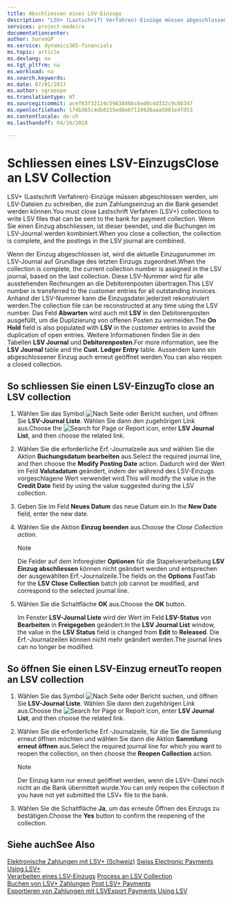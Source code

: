 ```yaml
---
title: Abschliessen eines LSV-Einzugs
description: "LSV+ (Lastschrift Verfahren)-Einzüge müssen abgeschlossen werden, um LSV-Dateien zu schreiben, die zum Zahlungseinzug an die Bank gesendet werden können. Wenn Sie einen Einzug abschliessen, ist dieser beendet, und die Buchungen im LSV-Journal werden kombiniert."
services: project-madeira
documentationcenter: 
author: SorenGP
ms.service: dynamics365-financials
ms.topic: article
ms.devlang: na
ms.tgt_pltfrm: na
ms.workload: na
ms.search.keywords: 
ms.date: 07/01/2017
ms.author: sgroespe
ms.translationtype: HT
ms.sourcegitcommit: acef03f32124c5983846bc6ed0c4d332c9c8b347
ms.openlocfilehash: 174b365c4db8155ed6e67119926aaa5981e4fd53
ms.contentlocale: de-ch
ms.lasthandoff: 04/16/2018

---
```

# <a name="close-an-lsv-collection"></a><span data-ttu-id="22c83-104">Schliessen eines LSV-Einzugs</span><span class="sxs-lookup"><span data-stu-id="22c83-104">Close an LSV Collection</span></span>
<span data-ttu-id="22c83-105">LSV+ (Lastschrift Verfahren)-Einzüge müssen abgeschlossen werden, um LSV-Dateien zu schreiben, die zum Zahlungseinzug an die Bank gesendet werden können.</span><span class="sxs-lookup"><span data-stu-id="22c83-105">You must close Lastschrift Verfahren (LSV+) collections to write LSV files that can be sent to the bank for payment collection.</span></span> <span data-ttu-id="22c83-106">Wenn Sie einen Einzug abschliessen, ist dieser beendet, und die Buchungen im LSV-Journal werden kombiniert.</span><span class="sxs-lookup"><span data-stu-id="22c83-106">When you close a collection, the collection is complete, and the postings in the LSV journal are combined.</span></span>  

<span data-ttu-id="22c83-107">Wenn der Einzug abgeschlossen ist, wird die aktuelle Einzugsnummer im LSV-Journal auf Grundlage des letzten Einzugs zugeordnet.</span><span class="sxs-lookup"><span data-stu-id="22c83-107">When the collection is complete, the current collection number is assigned in the LSV journal, based on the last collection.</span></span> <span data-ttu-id="22c83-108">Diese LSV-Nummer wird für alle ausstehenden Rechnungen an die Debitorenposten übertragen.</span><span class="sxs-lookup"><span data-stu-id="22c83-108">This LSV number is transferred to the customer entries for all outstanding invoices.</span></span> <span data-ttu-id="22c83-109">Anhand der LSV-Nummer kann die Einzugsdatei jederzeit rekonstruiert werden.</span><span class="sxs-lookup"><span data-stu-id="22c83-109">The collection file can be reconstructed at any time using the LSV number.</span></span> <span data-ttu-id="22c83-110">Das Feld **Abwarten** wird auch mit **LSV** in den Debitorenposten ausgefüllt, um die Duplizierung von offenen Posten zu vermeiden.</span><span class="sxs-lookup"><span data-stu-id="22c83-110">The **On Hold** field is also populated with **LSV** in the customer entries to avoid the duplication of open entries.</span></span> <span data-ttu-id="22c83-111">Weitere Informationen finden Sie in den Tabellen **LSV Journal** und **Debitorenposten**.</span><span class="sxs-lookup"><span data-stu-id="22c83-111">For more information, see the **LSV Journal** table and the **Cust. Ledger Entry** table.</span></span> <span data-ttu-id="22c83-112">Ausserdem kann ein abgeschlossener Einzug auch erneut geöffnet werden.</span><span class="sxs-lookup"><span data-stu-id="22c83-112">You can also reopen a closed collection.</span></span>  

## <a name="to-close-an-lsv-collection"></a><span data-ttu-id="22c83-113">So schliessen Sie einen LSV-Einzug</span><span class="sxs-lookup"><span data-stu-id="22c83-113">To close an LSV collection</span></span>  

1. <span data-ttu-id="22c83-114">Wählen Sie das Symbol ![Nach Seite oder Bericht suchen](../../media/ui-search/search_small.png "Nach Seite ober Bericht suchen"), und öffnen Sie **LSV-Journal Liste**. Wählen Sie dann den zugehörigen Link aus.</span><span class="sxs-lookup"><span data-stu-id="22c83-114">Choose the ![Search for Page or Report](../../media/ui-search/search_small.png "Search for Page or Report icon") icon, enter **LSV Journal List**, and then choose the related link.</span></span>  
2. <span data-ttu-id="22c83-115">Wählen Sie die erforderliche Erf.-Journalzeile aus und wählen Sie die Aktion **Buchungsdatum bearbeiten** aus.</span><span class="sxs-lookup"><span data-stu-id="22c83-115">Select the required journal line, and then choose the **Modify Posting Date** action.</span></span> <span data-ttu-id="22c83-116">Dadurch wird der Wert im Feld **Valutadatum** geändert, indem der während des LSV-Einzugs vorgeschlagene Wert verwendet wird.</span><span class="sxs-lookup"><span data-stu-id="22c83-116">This will modify the value in the **Credit Date** field by using the value suggested during the LSV collection.</span></span>  
3. <span data-ttu-id="22c83-117">Geben Sie im Feld **Neues Datum** das neue Datum ein.</span><span class="sxs-lookup"><span data-stu-id="22c83-117">In the **New Date** field, enter the new date.</span></span>  
4. <span data-ttu-id="22c83-118">Wählen Sie die Aktion **Einzug beenden** aus.</span><span class="sxs-lookup"><span data-stu-id="22c83-118">Choose the **Close Collection* action*.</span></span>  

   > [!NOTE]  
   >  <span data-ttu-id="22c83-119">Die Felder auf dem Inforegister **Optionen** für die Stapelverarbeitung **LSV Einzug abschliessen** können nicht geändert werden und entsprechen der ausgewählten Erf.-Journalzeile.</span><span class="sxs-lookup"><span data-stu-id="22c83-119">The fields on the **Options** FastTab for the **LSV Close Collection** batch job cannot be modified, and correspond to the selected journal line.</span></span>  

5. <span data-ttu-id="22c83-120">Wählen Sie die Schaltfläche **OK** aus.</span><span class="sxs-lookup"><span data-stu-id="22c83-120">Choose the **OK** button.</span></span>  

   <span data-ttu-id="22c83-121">Im Fenster **LSV-Journal Liste** wird der Wert im Feld **LSV-Status** von **Bearbeiten** in **Freigegeben** geändert.</span><span class="sxs-lookup"><span data-stu-id="22c83-121">In the **LSV Journal List** window, the value in the **LSV Status** field is changed from **Edit** to **Released**.</span></span> <span data-ttu-id="22c83-122">Die Erf.-Journalzeilen können nicht mehr geändert werden.</span><span class="sxs-lookup"><span data-stu-id="22c83-122">The journal lines can no longer be modified.</span></span>  

## <a name="to-reopen-an-lsv-collection"></a><span data-ttu-id="22c83-123">So öffnen Sie einen LSV-Einzug erneut</span><span class="sxs-lookup"><span data-stu-id="22c83-123">To reopen an LSV collection</span></span>  

1.  <span data-ttu-id="22c83-124">Wählen Sie das Symbol ![Nach Seite oder Bericht suchen](../../media/ui-search/search_small.png "Nach Seite ober Bericht suchen"), und öffnen Sie **LSV-Journal Liste**. Wählen Sie dann den zugehörigen Link aus.</span><span class="sxs-lookup"><span data-stu-id="22c83-124">Choose the ![Search for Page or Report](../../media/ui-search/search_small.png "Search for Page or Report icon") icon, enter **LSV Journal List**, and then choose the related link.</span></span>  
2.  <span data-ttu-id="22c83-125">Wählen Sie die erforderliche Erf.-Journalzeile, für die Sie die Sammlung erneut öffnen möchten und wählen Sie dann die Aktion **Sammlung erneut öffnen** aus.</span><span class="sxs-lookup"><span data-stu-id="22c83-125">Select the required journal line for which you want to reopen the collection, on then choose the **Reopen Collection** action.</span></span>  

    > [!NOTE]  
    >  <span data-ttu-id="22c83-126">Der Einzug kann nur erneut geöffnet werden, wenn die LSV+-Datei noch nicht an die Bank übermittelt wurde.</span><span class="sxs-lookup"><span data-stu-id="22c83-126">You can only reopen the collection if you have not yet submitted the LSV+ file to the bank.</span></span>  

3.  <span data-ttu-id="22c83-127">Wählen Sie die Schaltfläche **Ja**, um das erneute Öffnen des Einzugs zu bestätigen.</span><span class="sxs-lookup"><span data-stu-id="22c83-127">Choose the **Yes** button to confirm the reopening of the collection.</span></span>  

## <a name="see-also"></a><span data-ttu-id="22c83-128">Siehe auch</span><span class="sxs-lookup"><span data-stu-id="22c83-128">See Also</span></span>  
 <span data-ttu-id="22c83-129">[Elektronische Zahlungen mit LSV+ (Schweiz)](swiss-electronic-payments-using-lsv-.md) </span><span class="sxs-lookup"><span data-stu-id="22c83-129">[Swiss Electronic Payments Using LSV+](swiss-electronic-payments-using-lsv-.md) </span></span>  
 <span data-ttu-id="22c83-130">[Verarbeiten eines LSV-Einzugs](how-to-process-an-lsv-collection.md) </span><span class="sxs-lookup"><span data-stu-id="22c83-130">[Process an LSV Collection](how-to-process-an-lsv-collection.md) </span></span>  
 <span data-ttu-id="22c83-131">[Buchen von LSV+ Zahlungen](how-to-post-lsv-payments.md) </span><span class="sxs-lookup"><span data-stu-id="22c83-131">[Post LSV+ Payments](how-to-post-lsv-payments.md) </span></span>  
 [<span data-ttu-id="22c83-132">Exportieren von Zahlungen mit LSV</span><span class="sxs-lookup"><span data-stu-id="22c83-132">Export Payments Using LSV</span></span>](how-to-export-payments-using-lsv.md)

